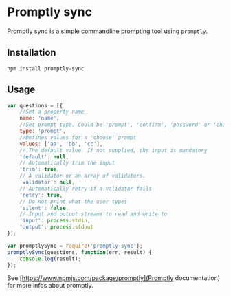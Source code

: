 Promptly sync
=============

Promptly sync is a simple commandline prompting tool using `promptly`.

Installation
------------

`npm install promptly-sync`

Usage
-----

```js
var questions = [{
    //Set a property name
    name: 'name',
    //Set prompt type. Could be 'prompt', 'confirm', 'password' or 'choose'. Defaults to 'prompt'
    type: 'prompt',
    //Defines values for a 'choose' prompt
    values: ['aa', 'bb', 'cc'],
    // The default value. If not supplied, the input is mandatory 
    'default': null,
    // Automatically trim the input 
    'trim': true,
    // A validator or an array of validators. 
    'validator': null,
    // Automatically retry if a validator fails 
    'retry': true,
    // Do not print what the user types 
    'silent': false,
    // Input and output streams to read and write to 
    'input': process.stdin,
    'output': process.stdout
}];

var promptlySync = require('promptly-sync');
promptlySync(questions, function(err, result) {
    console.log(result);
});
```

See [https://www.npmjs.com/package/promptly](Promptly documentation) for more infos about promptly.

